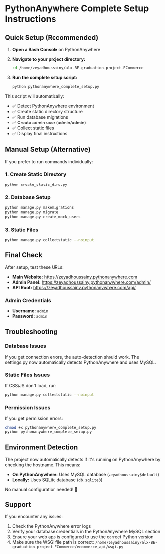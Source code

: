 # PythonAnywhere Complete Setup Instructions

## Quick Setup (Recommended)

1. **Open a Bash Console** on PythonAnywhere
2. **Navigate to your project directory:**
   ```bash
   cd /home/zeyadhoussainy/alx-BE-graduation-project-ECommerce
   ```

3. **Run the complete setup script:**
   ```bash
   python pythonanywhere_complete_setup.py
   ```

This script will automatically:
- ✅ Detect PythonAnywhere environment
- ✅ Create static directory structure
- ✅ Run database migrations
- ✅ Create admin user (admin/admin)
- ✅ Collect static files
- ✅ Display final instructions

## Manual Setup (Alternative)

If you prefer to run commands individually:

### 1. Create Static Directory
```bash
python create_static_dirs.py
```

### 2. Database Setup
```bash
python manage.py makemigrations
python manage.py migrate
python manage.py create_mock_users
```

### 3. Static Files
```bash
python manage.py collectstatic --noinput
```

## Final Check

After setup, test these URLs:

- **Main Website:** https://zeyadhoussainy.pythonanywhere.com
- **Admin Panel:** https://zeyadhoussainy.pythonanywhere.com/admin/
- **API Root:** https://zeyadhoussainy.pythonanywhere.com/api/

### Admin Credentials
- **Username:** `admin`
- **Password:** `admin`

## Troubleshooting

### Database Issues
If you get connection errors, the auto-detection should work. The settings.py now automatically detects PythonAnywhere and uses MySQL.

### Static Files Issues
If CSS/JS don't load, run:
```bash
python manage.py collectstatic --noinput
```

### Permission Issues
If you get permission errors:
```bash
chmod +x pythonanywhere_complete_setup.py
python pythonanywhere_complete_setup.py
```

## Environment Detection

The project now automatically detects if it's running on PythonAnywhere by checking the hostname. This means:

- **On PythonAnywhere:** Uses MySQL database (`zeyadhoussainy$default`)
- **Locally:** Uses SQLite database (`db.sqlite3`)

No manual configuration needed! 🎉

## Support

If you encounter any issues:

1. Check the PythonAnywhere error logs
2. Verify your database credentials in the PythonAnywhere MySQL section
3. Ensure your web app is configured to use the correct Python version
4. Make sure the WSGI file path is correct: `/home/zeyadhoussainy/alx-BE-graduation-project-ECommerce/ecommerce_api/wsgi.py`

